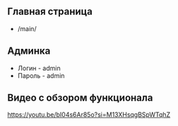 ## Главная страница
- /main/

## Админка
- Логин - admin
- Пароль - admin

## Видео с обзором функционала
https://youtu.be/bI04s6Ar85o?si=M13XHsqgBSpWTqhZ
